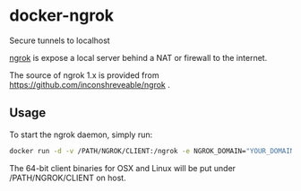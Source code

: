# docker-ngrok

Secure tunnels to localhost

[ngrok](https://ngrok.com) is expose a local server behind a NAT or firewall to the internet.

The source of ngrok 1.x is provided from https://github.com/inconshreveable/ngrok .

## Usage

To start the ngrok daemon, simply run:

```sh
docker run -d -v /PATH/NGROK/CLIENT:/ngrok -e NGROK_DOMAIN="YOUR_DOMAIN_NAME" -p HTTP_PORT:80 -p HTTPS_PORT:443 -p NGROK_DAEMON_PORT:4443 jrjang/docker-ngrok
```

The 64-bit client binaries for OSX and Linux will be put under /PATH/NGROK/CLIENT on host.
